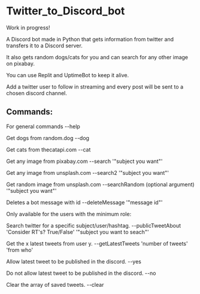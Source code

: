 # Twitter_to_Discord_bot
Work in progress!

A Discord bot made in Python that gets information from twitter and transfers it to a Discord server.

It also gets random dogs/cats for you and can search for any other image on pixabay.

You can use Replit and UptimeBot to keep it alive.

Add a twitter user to follow in streaming and every post will be sent to a chosen discord channel.

## Commands:

For general commands
--help

Get dogs from random.dog
--dog

Get cats from thecatapi.com
--cat

Get any image from pixabay.com
--search '"subject you want"'

Get any image from unsplash.com
--search2 '"subject you want"'

Get random image from unsplash.com
--searchRandom (optional argument) '"subject you want"'

Deletes a bot message with id
--deleteMessage '"message id"'

Only available for the users with the minimum role:


Search twitter for a specific subject/user/hashtag. 
--publicTweetAbout 'Consider RT's? True/False' '"subject you want to seach"'

Get the x latest tweets from user y. 
--getLatestTweets 'number of tweets' 'from who'

Allow latest tweet to be published in the discord.
--yes

Do not allow latest tweet to be published in the discord.
--no

Clear the array of saved tweets.
--clear

